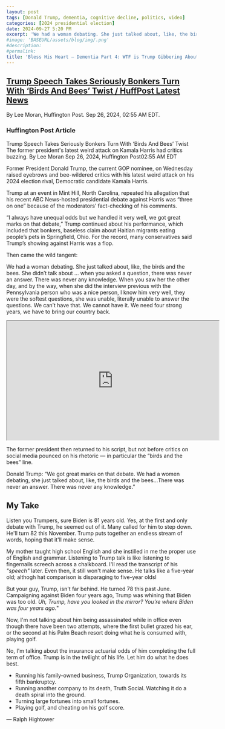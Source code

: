 ```yaml
---
layout: post
tags: [Donald Trump, dementia, cognitive decline, politics, video]
categories: [2024 presidential election]
date: 2024-09-27 5:20 PM
excerpt: 'We had a woman debating. She just talked about, like, the birds and the bees. She didn’t talk about … when you asked a question, there was never an answer. There was never any knowledge. When you saw her the other day, and by the way, when she did the interview previous with the Pennsylvania person who was a nice person, I know him very well, they were the softest questions, she was unable, literally unable to answer the questions. We can’t have that. We cannot have it. We need four strong years, we have to bring our country back.'
#image: 'BASEURL/assets/blog/img/.png'
#description:
#permalink:
title: 'Bless His Heart – Dementia Part 4: WTF is Trump Gibbering About?'
---
```


## [Trump Speech Takes Seriously Bonkers Turn With ‘Birds And Bees’ Twist / HuffPost Latest News](https://www.huffpost.com/entry/donald-trump-kamala-harris-debate-comment-mocked_n_66f4f937e4b064e1788b5b02)

By Lee Moran, Huffington Post. Sep 26, 2024, 02:55 AM EDT.

### Huffington Post Article

Trump Speech Takes Seriously Bonkers Turn With ‘Birds And Bees’ Twist
The former president's latest weird attack on Kamala Harris had critics buzzing.
By Lee Moran
Sep 26, 2024, Huffington Post02:55 AM EDT

Former President Donald Trump, the current GOP nominee, on Wednesday raised eyebrows and bee-wildered critics with his latest weird attack on his 2024 election rival, Democratic candidate Kamala Harris.

Trump at an event in Mint Hill, North Carolina, repeated his allegation that his recent ABC News-hosted presidential debate against Harris was “three on one” because of the moderators’ fact-checking of his comments.

“I always have unequal odds but we handled it very well, we got great marks on that debate,” Trump continued about his performance, which included that bonkers, baseless claim about Haitian migrants eating people’s pets in Springfield, Ohio. For the record, many conservatives said Trump’s showing against Harris was a flop.

Then came the wild tangent:

We had a woman debating. She just talked about, like, the birds and the bees. She didn’t talk about … when you asked a question, there was never an answer. There was never any knowledge. When you saw her the other day, and by the way, when she did the interview previous with the Pennsylvania person who was a nice person, I know him very well, they were the softest questions, she was unable, literally unable to answer the questions. We can’t have that. We cannot have it. We need four strong years, we have to bring our country back.

<iframe
 width="560" height="315"
 src="https://www.youtube.com/embed/ilkvDNhsbyg?start=1476&end=1497">
</iframe>

The former president then returned to his script, but not before critics on social media pounced on his rhetoric — in particular the “birds and the bees” line.

Donald Trump: “We got great marks on that debate. We had a women debating, she just talked about, like, the birds and the bees…There was never an answer. There was never any knowledge.”

## My Take

Listen you Trumpers, sure Biden is 81 years old. Yes, at the first and only debate with Trump, he seemed out of it. Many called for him to step down. He'll turn 82 this November. Trump puts together an endless stream of words, hoping that it'll make sense.

My mother taught high school English and she instilled in me the proper use of English and grammar. Listening to Trump talk is like listening to fingernails screech across a chalkboard. I'll read the transcript of his *"speech"* later. Even then, it still won't make sense. He talks like a five-year old; althogh hat comparison is disparaging to five-year oldsl

But your guy, Trump, isn't far behind. He turned 78 this past June. Campaigning against Biden four years ago, Trump was whining that Biden was too old. *Uh, Trump, have you looked in the mirror? You're where Biden was four years ago.*"

Now, I'm not talking about him being assassinated while in office even though there have been two attempts, where the first bullet grazed his ear, or the second at his Palm Beach resort doing what he is consumed with, playing golf.

No, I'm talking about the insurance actuarial odds of him completing the full term of office. Trump is in the twilight of his life. Let him do what he does best.

- Running his family-owned business, Trump Organization, towards its fifth bankruptcy.
- Running another company to its death, Truth Social. Watching it do a death spiral into the ground.
- Turning large fortunes into small fortunes.
- Playing golf, and cheating on his golf score.

— Ralph Hightower
